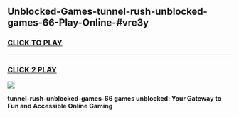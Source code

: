 
## Unblocked-Games-tunnel-rush-unblocked-games-66-Play-Online-#vre3y
<h3>
<a href="https://premium.freeplayer.one?title=tunnel-rush-unblocked-games-66&ref=27F">CLICK TO PLAY</a></h3>
<hr>

<h3>
<a href="https://premium.freeplayer.one?title=tunnel-rush-unblocked-games-66&ref=27F">CLICK 2 PLAY</a>
  
</h3>

<a href="https://premium.freeplayer.one?title=tunnel-rush-unblocked-games-66&ref=27F"><img src="https://clearcache.store/games.png"></a>


**tunnel-rush-unblocked-games-66 games unblocked: Your Gateway to Fun and Accessible Online Gaming**
